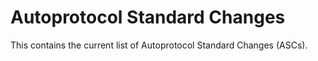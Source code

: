 # Autoprotocol Standard Changes

This contains the current list of Autoprotocol Standard Changes (ASCs).

